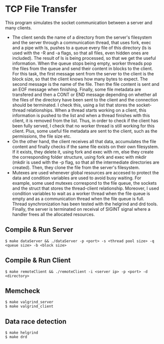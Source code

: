 # TCP File Transfer

This program simulates the socket communication between a server and many clients. 
- The client sends the name of a directory from the server's filesystem and the server through a communication thread, that uses fork, exec and a pipe with ls, pushes to a queue every file of this directory (ls is used with the -R and -a flags, so that all files, even hidden ones are included). The result of ls is being processed, so that we get the useful information. When the queue stops being empty, worker threads pop the files from the queue and send their content in blocks to the client. For this task, the first message sent from the server to the client is the block size, so that the client knows how many bytes to expect. The second message is the name of the file. Then the file content is sent and an EOF message when finishing. Finally, some file metadata are transfered and then a CONT or END message depending on whether all the files of the directory have been sent to the client and the connection should be terminated. I check this, using a list that stores the socket-thread relationships. When a thread starts working on a client, this information is pushed to the list and when a thread finishes with this client, it is removed from the list. Thus, in order to check if the client has been fully served, I check that no worker thread is still working for this client. Plus, some useful file metadata are sent to the client, such as the permissions, the file size etc. 
- On the other hand, the client receives all that data, accumulates the file content and finally checks if the same file exists on their own filesystem. If it exists, they delete it, using fork and exec with rm, else they create the corresponding folder structure, using fork and exec with mkdir (mkdir is used with the -p flag, so that all the intermediate directories are created). Then, they clone the file from the server's filesystem. 
- Mutexes are used whenever global resources are accesed to protect the data and condition variables are used to avoid busy waiting. For example, some used mutexes correspond to the file queue, the sockets and the struct that stores the thread-client relationship. Moreover, I used condition variables to wait as a worker thread when the file queue is empty and as a communication thread when the file queue is full. Thread synchronization has been tested with the helgrind and drd tools. Finally, the server is terminated on receival of SIGINT signal where a handler frees all the allocated resources.

## Compile & Run Server

```
$ make dataServer && ./dataServer -p <port> -s <thread pool size> -q <queue size> -b <block size>
```

## Compile & Run Client

```
$ make remoteClient && ./remoteClient -i <server ip> -p <port> -d <directory>
```

## Memcheck

```
$ make valgrind_server
$ make valgrind_client
```

## Data race detection

```
$ make helgrind
$ make drd
```

